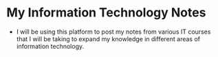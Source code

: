 # My Information Technology Notes

- I will be using this platform to post my notes from various IT courses that I will be taking to expand my knowledge in different areas of information technology.
